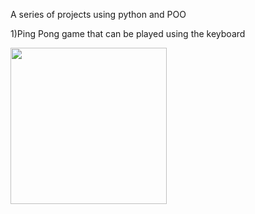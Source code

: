 <p>A series of projects using python and POO </p>
<p> 1)Ping Pong game that can be played using the keyboard </p>

<img src="https://github.com/DeniseMDB/Python_projects/assets/108684469/e62e15b8-f48c-4032-88c0-b4a5c0230c8a" width="250">


